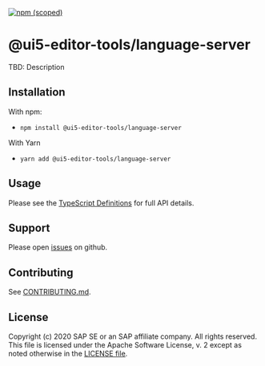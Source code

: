 [![npm (scoped)](https://img.shields.io/npm/v/@ui5-editor-tools/language-server.svg)](https://www.npmjs.com/package/@ui5-editor-tools/language-server)

# @ui5-editor-tools/language-server

TBD: Description

## Installation

With npm:

- `npm install @ui5-editor-tools/language-server`

With Yarn

- `yarn add @ui5-editor-tools/language-server`

## Usage

Please see the [TypeScript Definitions](./api.d.ts) for full API details.

## Support

Please open [issues](https://github.com/SAP/ui5-editor-tools/issues) on github.

## Contributing

See [CONTRIBUTING.md](./CONTRIBUTING.md).

## License

Copyright (c) 2020 SAP SE or an SAP affiliate company. All rights reserved.
This file is licensed under the Apache Software License, v. 2 except as noted otherwise in the [LICENSE file](../../LICENSE).
